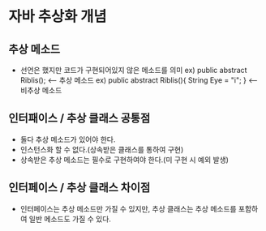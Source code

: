 # 자바 추상화 개념

## 추상 메소드

- 선언은 했지만 코드가 구현되어있지 않은 메소드를 의미
  ex) public abstract Riblis(); <-- 추상 메소드
  ex) public abstract Riblis(){ String Eye = "i"; } <-- 비추상 메소드

## 인터패이스 / 추상 클래스 공통점

- 둘다 추상 메소드가 있어야 한다.
- 인스턴스화 할 수 없다.(상속받은 클래스를 통하여 구현)
- 상속받은 추상 메소드는 필수로 구현하여야 한다.(미 구현 시 예외 발생)

## 인터페이스 / 추상 클래스 차이점

- 인터페이스는 추상 메소드만 가질 수 있지만, 추상 클래스는 추상 메소드를 포함하여 일반 메소드도 가질 수 있다.
